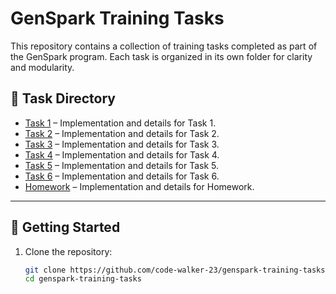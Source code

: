 # GenSpark Training Tasks

This repository contains a collection of training tasks completed as part of the GenSpark program. Each task is organized in its own folder for clarity and modularity.

## 📁 Task Directory

- [Task 1](https://github.com/code-walker-23/genspark-training-tasks/tree/main/task1) – Implementation and details for Task 1.
- [Task 2](https://github.com/code-walker-23/genspark-training-tasks/tree/main/task2) – Implementation and details for Task 2.
- [Task 3](https://github.com/code-walker-23/genspark-training-tasks/tree/main/task3) – Implementation and details for Task 3.
- [Task 4](https://github.com/code-walker-23/genspark-training-tasks/tree/main/task4) – Implementation and details for Task 4.
- [Task 5](https://github.com/code-walker-23/genspark-training-tasks/tree/main/task5) – Implementation and details for Task 5.
- [Task 6](https://github.com/code-walker-23/genspark-training-tasks/tree/main/task6) – Implementation and details for Task 6.
- [Homework](https://github.com/code-walker-23/genspark-training-tasks/tree/main/homework) – Implementation and details for Homework.

---

## 🚀 Getting Started

1. Clone the repository:

   ```bash
   git clone https://github.com/code-walker-23/genspark-training-tasks.git
   cd genspark-training-tasks
